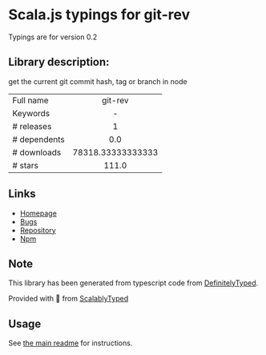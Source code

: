 
# Scala.js typings for git-rev

Typings are for version 0.2

## Library description:
get the current git commit hash, tag or branch in node

|                    |                 |
| ------------------ | :-------------: |
| Full name          | git-rev |
| Keywords           | - |
| # releases         | 1 |
| # dependents       | 0.0 |
| # downloads        | 78318.33333333333 |
| # stars            | 111.0 |

## Links
- [Homepage](https://github.com/tblobaum/git-rev)
- [Bugs](https://github.com/tblobaum/git-rev/issues)
- [Repository](https://github.com/tblobaum/git-rev)
- [Npm](https://www.npmjs.com/package/git-rev)
    


## Note
This library has been generated from typescript code from [DefinitelyTyped](https://definitelytyped.org).

Provided with :purple_heart: from [ScalablyTyped](https://github.com/oyvindberg/ScalablyTyped)

## Usage
See [the main readme](../../readme.md) for instructions.


